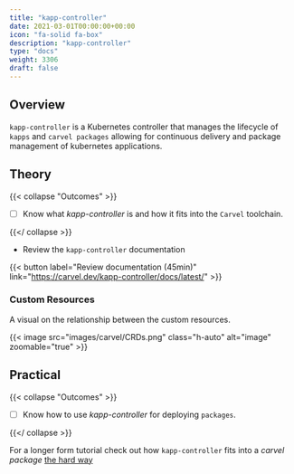 ```yaml
---
title: "kapp-controller"
date: 2021-03-01T00:00:00+00:00
icon: "fa-solid fa-box"
description: "kapp-controller"
type: "docs"
weight: 3306
draft: false
---
```


## Overview

`kapp-controller` is a Kubernetes controller that manages the lifecycle of `kapps` and `carvel packages` allowing for continuous delivery and package management of kubernetes applications.

## Theory

{{< collapse "Outcomes" >}}

- [ ] Know what _kapp-controller_ is and how it fits into the `Carvel` toolchain.

{{</ collapse >}}

- Review the `kapp-controller` documentation

{{< button label="Review documentation (45min)" link="https://carvel.dev/kapp-controller/docs/latest/" >}}
<br/>

### Custom Resources

A visual on the relationship between the custom resources.

{{< image src="images/carvel/CRDs.png" class="h-auto" alt="image" zoomable="true" >}}

## Practical

{{< collapse "Outcomes" >}}

- [ ] Know how to use _kapp-controller_ for deploying `packages`.

{{</ collapse >}}

For a longer form tutorial check out how `kapp-controller` fits into a _carvel package_ [the hard way](../tutorial)
